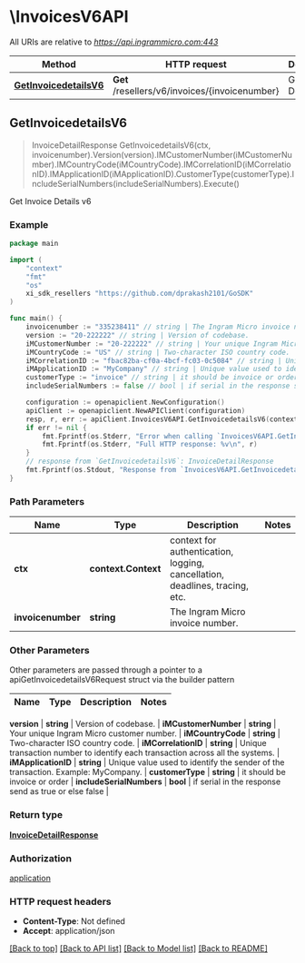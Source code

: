 # \InvoicesV6API

All URIs are relative to *https://api.ingrammicro.com:443*

Method | HTTP request | Description
------------- | ------------- | -------------
[**GetInvoicedetailsV6**](InvoicesV6API.md#GetInvoicedetailsV6) | **Get** /resellers/v6/invoices/{invoicenumber} | Get Invoice Details v6



## GetInvoicedetailsV6

> InvoiceDetailResponse GetInvoicedetailsV6(ctx, invoicenumber).Version(version).IMCustomerNumber(iMCustomerNumber).IMCountryCode(iMCountryCode).IMCorrelationID(iMCorrelationID).IMApplicationID(iMApplicationID).CustomerType(customerType).IncludeSerialNumbers(includeSerialNumbers).Execute()

Get Invoice Details v6



### Example

```go
package main

import (
	"context"
	"fmt"
	"os"
	xi_sdk_resellers "https://github.com/dprakash2101/GoSDK"
)

func main() {
	invoicenumber := "335238411" // string | The Ingram Micro invoice number.
	version := "20-222222" // string | Version of codebase.
	iMCustomerNumber := "20-222222" // string | Your unique Ingram Micro customer number.
	iMCountryCode := "US" // string | Two-character ISO country code.
	iMCorrelationID := "fbac82ba-cf0a-4bcf-fc03-0c5084" // string | Unique transaction number to identify each transaction across all the systems.
	iMApplicationID := "MyCompany" // string | Unique value used to identify the sender of the transaction. Example: MyCompany.
	customerType := "invoice" // string | it should be invoice or order (optional)
	includeSerialNumbers := false // bool | if serial in the response send as true or else false (optional)

	configuration := openapiclient.NewConfiguration()
	apiClient := openapiclient.NewAPIClient(configuration)
	resp, r, err := apiClient.InvoicesV6API.GetInvoicedetailsV6(context.Background(), invoicenumber).Version(version).IMCustomerNumber(iMCustomerNumber).IMCountryCode(iMCountryCode).IMCorrelationID(iMCorrelationID).IMApplicationID(iMApplicationID).CustomerType(customerType).IncludeSerialNumbers(includeSerialNumbers).Execute()
	if err != nil {
		fmt.Fprintf(os.Stderr, "Error when calling `InvoicesV6API.GetInvoicedetailsV6``: %v\n", err)
		fmt.Fprintf(os.Stderr, "Full HTTP response: %v\n", r)
	}
	// response from `GetInvoicedetailsV6`: InvoiceDetailResponse
	fmt.Fprintf(os.Stdout, "Response from `InvoicesV6API.GetInvoicedetailsV6`: %v\n", resp)
}
```

### Path Parameters


Name | Type | Description  | Notes
------------- | ------------- | ------------- | -------------
**ctx** | **context.Context** | context for authentication, logging, cancellation, deadlines, tracing, etc.
**invoicenumber** | **string** | The Ingram Micro invoice number. | 

### Other Parameters

Other parameters are passed through a pointer to a apiGetInvoicedetailsV6Request struct via the builder pattern


Name | Type | Description  | Notes
------------- | ------------- | ------------- | -------------

 **version** | **string** | Version of codebase. | 
 **iMCustomerNumber** | **string** | Your unique Ingram Micro customer number. | 
 **iMCountryCode** | **string** | Two-character ISO country code. | 
 **iMCorrelationID** | **string** | Unique transaction number to identify each transaction across all the systems. | 
 **iMApplicationID** | **string** | Unique value used to identify the sender of the transaction. Example: MyCompany. | 
 **customerType** | **string** | it should be invoice or order | 
 **includeSerialNumbers** | **bool** | if serial in the response send as true or else false | 

### Return type

[**InvoiceDetailResponse**](InvoiceDetailResponse.md)

### Authorization

[application](../README.md#application)

### HTTP request headers

- **Content-Type**: Not defined
- **Accept**: application/json

[[Back to top]](#) [[Back to API list]](../README.md#documentation-for-api-endpoints)
[[Back to Model list]](../README.md#documentation-for-models)
[[Back to README]](../README.md)

